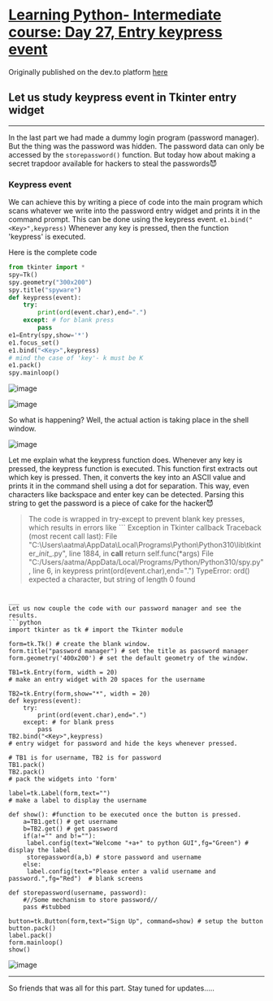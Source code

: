 # [Learning Python- Intermediate course: Day 27, Entry keypress event](https://dev.to/aatmaj/learning-python-intermediate-course-day-27-entry-keypress-event-5d15)

Originally published on the dev.to platform [here](https://dev.to/aatmaj/learning-python-intermediate-course-day-27-entry-keypress-event-5d15)

Let us study keypress event in Tkinter entry widget
---
____
In the last part we had made a dummy login program (password manager). But the thing was the password was hidden. The password data can only be accessed by the `storepassword()` function. But today how about making a secret trapdoor available for hackers to steal the passwords😈

### Keypress event
We can achieve this by writing a piece of code into the main program which scans whatever we write into the password entry widget and prints it in the command prompt. This can be done using the keypress event. `e1.bind("<Key>",keypress)` Whenever any key is pressed, then the function 'keypress' is executed.

Here is the complete code
```python
from tkinter import *
spy=Tk()
spy.geometry("300x200")
spy.title("spyware")
def keypress(event):
    try:
        print(ord(event.char),end=".")
    except: # for blank press
        pass
e1=Entry(spy,show='*')
e1.focus_set()
e1.bind("<Key>",keypress)
# mind the case of 'key'- k must be K
e1.pack()
spy.mainloop()

```

![image](https://dev-to-uploads.s3.amazonaws.com/uploads/articles/fhouxyr5pyx8kiwuy3w3.png)
 
![image](https://dev-to-uploads.s3.amazonaws.com/uploads/articles/a6vou6e6u6qzy2g4ysp4.png)


So what is happening? Well, the actual action is taking place in the shell window. 

![image](https://dev-to-uploads.s3.amazonaws.com/uploads/articles/9183o8sfeit3l5h2iqzb.png)
 
Let me explain what the keypress function does. Whenever any key is pressed, the keypress function is executed. This function first extracts out which key is pressed. Then, it converts the key into an ASCII value and prints it in the command shell using a dot for separation. This way, even characters like backspace and enter key can be detected. Parsing this string to get the password is a piece of cake for the hacker😈

> The code is wrapped in try-except to prevent blank key presses, which results in errors like ```
Exception in Tkinter callback
Traceback (most recent call last):
  File "C:\Users\aatma\AppData\Local\Programs\Python\Python310\lib\tkinter\__init__.py", line 1884, in __call__
    return self.func(*args)
  File "C:/Users/aatma/AppData/Local/Programs/Python/Python310/spy.py", line 6, in keypress
    print(ord(event.char),end=".")
TypeError: ord() expected a character, but string of length 0 found
```

___
Let us now couple the code with our password manager and see the results.
```python
import tkinter as tk # import the Tkinter module

form=tk.Tk() # create the blank window.
form.title("password manager") # set the title as password manager
form.geometry('400x200') # set the default geometry of the window.

TB1=tk.Entry(form, width = 20) 
# make an entry widget with 20 spaces for the username

TB2=tk.Entry(form,show="*", width = 20)
def keypress(event):
    try:
        print(ord(event.char),end=".")
    except: # for blank press
        pass
TB2.bind("<Key>",keypress)
# entry widget for password and hide the keys whenever pressed.

# TB1 is for username, TB2 is for password
TB1.pack()
TB2.pack()
# pack the widgets into 'form'

label=tk.Label(form,text="")
# make a label to display the username

def show(): #function to be executed once the button is pressed.
    a=TB1.get() # get username
    b=TB2.get() # get password
    if(a!="" and b!=""):
     label.config(text="Welcome "+a+" to python GUI",fg="Green") # display the label
     storepassword(a,b) # store password and username
    else:
     label.config(text="Please enter a valid username and password.",fg="Red")  # blank screens

def storepassword(username, password):
    #//Some mechanism to store password//
    pass #stubbed

button=tk.Button(form,text="Sign Up", command=show) # setup the button
button.pack()
label.pack()
form.mainloop()
show()

```
![image](https://dev-to-uploads.s3.amazonaws.com/uploads/articles/ejhmpyrynk9nunsmb62u.png)
 

____
So friends that was all for this part. Stay tuned for updates.....

